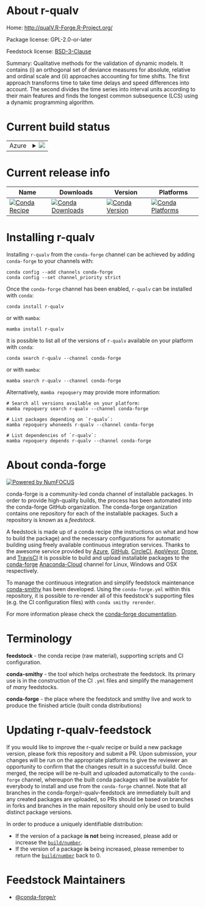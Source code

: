 About r-qualv
=============

Home: http://qualV.R-Forge.R-Project.org/

Package license: GPL-2.0-or-later

Feedstock license: [BSD-3-Clause](https://github.com/conda-forge/r-qualv-feedstock/blob/main/LICENSE.txt)

Summary: Qualitative methods for the validation of dynamic models. It contains (i) an orthogonal set of deviance measures for absolute, relative and ordinal scale and (ii) approaches accounting for time shifts. The first approach transforms time to take time delays and speed differences into account. The second divides the time series into interval units according to their main features and finds the longest common subsequence (LCS) using a dynamic programming algorithm.

Current build status
====================


<table>
    
  <tr>
    <td>Azure</td>
    <td>
      <details>
        <summary>
          <a href="https://dev.azure.com/conda-forge/feedstock-builds/_build/latest?definitionId=8340&branchName=main">
            <img src="https://dev.azure.com/conda-forge/feedstock-builds/_apis/build/status/r-qualv-feedstock?branchName=main">
          </a>
        </summary>
        <table>
          <thead><tr><th>Variant</th><th>Status</th></tr></thead>
          <tbody><tr>
              <td>linux_64_r_base4.1</td>
              <td>
                <a href="https://dev.azure.com/conda-forge/feedstock-builds/_build/latest?definitionId=8340&branchName=main">
                  <img src="https://dev.azure.com/conda-forge/feedstock-builds/_apis/build/status/r-qualv-feedstock?branchName=main&jobName=linux&configuration=linux_64_r_base4.1" alt="variant">
                </a>
              </td>
            </tr><tr>
              <td>linux_64_r_base4.2</td>
              <td>
                <a href="https://dev.azure.com/conda-forge/feedstock-builds/_build/latest?definitionId=8340&branchName=main">
                  <img src="https://dev.azure.com/conda-forge/feedstock-builds/_apis/build/status/r-qualv-feedstock?branchName=main&jobName=linux&configuration=linux_64_r_base4.2" alt="variant">
                </a>
              </td>
            </tr><tr>
              <td>osx_64_r_base4.1</td>
              <td>
                <a href="https://dev.azure.com/conda-forge/feedstock-builds/_build/latest?definitionId=8340&branchName=main">
                  <img src="https://dev.azure.com/conda-forge/feedstock-builds/_apis/build/status/r-qualv-feedstock?branchName=main&jobName=osx&configuration=osx_64_r_base4.1" alt="variant">
                </a>
              </td>
            </tr><tr>
              <td>osx_64_r_base4.2</td>
              <td>
                <a href="https://dev.azure.com/conda-forge/feedstock-builds/_build/latest?definitionId=8340&branchName=main">
                  <img src="https://dev.azure.com/conda-forge/feedstock-builds/_apis/build/status/r-qualv-feedstock?branchName=main&jobName=osx&configuration=osx_64_r_base4.2" alt="variant">
                </a>
              </td>
            </tr><tr>
              <td>win_64</td>
              <td>
                <a href="https://dev.azure.com/conda-forge/feedstock-builds/_build/latest?definitionId=8340&branchName=main">
                  <img src="https://dev.azure.com/conda-forge/feedstock-builds/_apis/build/status/r-qualv-feedstock?branchName=main&jobName=win&configuration=win_64_" alt="variant">
                </a>
              </td>
            </tr>
          </tbody>
        </table>
      </details>
    </td>
  </tr>
</table>

Current release info
====================

| Name | Downloads | Version | Platforms |
| --- | --- | --- | --- |
| [![Conda Recipe](https://img.shields.io/badge/recipe-r--qualv-green.svg)](https://anaconda.org/conda-forge/r-qualv) | [![Conda Downloads](https://img.shields.io/conda/dn/conda-forge/r-qualv.svg)](https://anaconda.org/conda-forge/r-qualv) | [![Conda Version](https://img.shields.io/conda/vn/conda-forge/r-qualv.svg)](https://anaconda.org/conda-forge/r-qualv) | [![Conda Platforms](https://img.shields.io/conda/pn/conda-forge/r-qualv.svg)](https://anaconda.org/conda-forge/r-qualv) |

Installing r-qualv
==================

Installing `r-qualv` from the `conda-forge` channel can be achieved by adding `conda-forge` to your channels with:

```
conda config --add channels conda-forge
conda config --set channel_priority strict
```

Once the `conda-forge` channel has been enabled, `r-qualv` can be installed with `conda`:

```
conda install r-qualv
```

or with `mamba`:

```
mamba install r-qualv
```

It is possible to list all of the versions of `r-qualv` available on your platform with `conda`:

```
conda search r-qualv --channel conda-forge
```

or with `mamba`:

```
mamba search r-qualv --channel conda-forge
```

Alternatively, `mamba repoquery` may provide more information:

```
# Search all versions available on your platform:
mamba repoquery search r-qualv --channel conda-forge

# List packages depending on `r-qualv`:
mamba repoquery whoneeds r-qualv --channel conda-forge

# List dependencies of `r-qualv`:
mamba repoquery depends r-qualv --channel conda-forge
```


About conda-forge
=================

[![Powered by
NumFOCUS](https://img.shields.io/badge/powered%20by-NumFOCUS-orange.svg?style=flat&colorA=E1523D&colorB=007D8A)](https://numfocus.org)

conda-forge is a community-led conda channel of installable packages.
In order to provide high-quality builds, the process has been automated into the
conda-forge GitHub organization. The conda-forge organization contains one repository
for each of the installable packages. Such a repository is known as a *feedstock*.

A feedstock is made up of a conda recipe (the instructions on what and how to build
the package) and the necessary configurations for automatic building using freely
available continuous integration services. Thanks to the awesome service provided by
[Azure](https://azure.microsoft.com/en-us/services/devops/), [GitHub](https://github.com/),
[CircleCI](https://circleci.com/), [AppVeyor](https://www.appveyor.com/),
[Drone](https://cloud.drone.io/welcome), and [TravisCI](https://travis-ci.com/)
it is possible to build and upload installable packages to the
[conda-forge](https://anaconda.org/conda-forge) [Anaconda-Cloud](https://anaconda.org/)
channel for Linux, Windows and OSX respectively.

To manage the continuous integration and simplify feedstock maintenance
[conda-smithy](https://github.com/conda-forge/conda-smithy) has been developed.
Using the ``conda-forge.yml`` within this repository, it is possible to re-render all of
this feedstock's supporting files (e.g. the CI configuration files) with ``conda smithy rerender``.

For more information please check the [conda-forge documentation](https://conda-forge.org/docs/).

Terminology
===========

**feedstock** - the conda recipe (raw material), supporting scripts and CI configuration.

**conda-smithy** - the tool which helps orchestrate the feedstock.
                   Its primary use is in the construction of the CI ``.yml`` files
                   and simplify the management of *many* feedstocks.

**conda-forge** - the place where the feedstock and smithy live and work to
                  produce the finished article (built conda distributions)


Updating r-qualv-feedstock
==========================

If you would like to improve the r-qualv recipe or build a new
package version, please fork this repository and submit a PR. Upon submission,
your changes will be run on the appropriate platforms to give the reviewer an
opportunity to confirm that the changes result in a successful build. Once
merged, the recipe will be re-built and uploaded automatically to the
`conda-forge` channel, whereupon the built conda packages will be available for
everybody to install and use from the `conda-forge` channel.
Note that all branches in the conda-forge/r-qualv-feedstock are
immediately built and any created packages are uploaded, so PRs should be based
on branches in forks and branches in the main repository should only be used to
build distinct package versions.

In order to produce a uniquely identifiable distribution:
 * If the version of a package **is not** being increased, please add or increase
   the [``build/number``](https://docs.conda.io/projects/conda-build/en/latest/resources/define-metadata.html#build-number-and-string).
 * If the version of a package **is** being increased, please remember to return
   the [``build/number``](https://docs.conda.io/projects/conda-build/en/latest/resources/define-metadata.html#build-number-and-string)
   back to 0.

Feedstock Maintainers
=====================

* [@conda-forge/r](https://github.com/conda-forge/r/)

